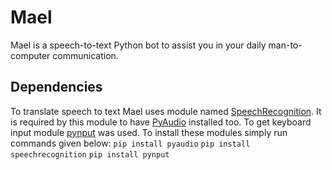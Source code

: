 # Mael
Mael is a speech-to-text Python bot to assist you in your daily man-to-computer communication. 

## Dependencies
To translate speech to text Mael uses module named [SpeechRecognition](https://pypi.org/project/SpeechRecognition/).
It is required by this module to have [PyAudio](https://pypi.org/project/PyAudio/) installed too.
To get keyboard input module [pynput](https://pypi.org/project/pynput/) was used.
To install these modules simply run commands given below:
`pip install pyaudio`
`pip install speechrecognition`
`pip install pynput`
